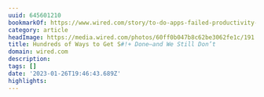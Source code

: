 ```yaml
---
uuid: 645601210
bookmarkOf: https://www.wired.com/story/to-do-apps-failed-productivity-tools/
category: article
headImage: https://media.wired.com/photos/60ff0b047b8c62be3062fe1c/191:100/w_1280,c_limit/wired%20to%20do%20app%20main%20art%20online.png
title: Hundreds of Ways to Get S#!+ Done—and We Still Don’t
domain: wired.com
description: 
tags: []
date: '2023-01-26T19:46:43.689Z'
highlights: 
---
```



